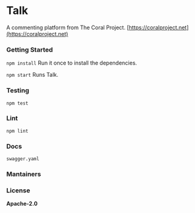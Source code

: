 # Talk
A commenting platform from The Coral Project. [https://coralproject.net](https://coralproject.net)

### Getting Started
`npm install`
Run it once to install the dependencies.

`npm start`
Runs Talk.

### Testing
`npm test`

### Lint
`npm lint`

### Docs
`swagger.yaml`

### Mantainers

### License
**Apache-2.0**
